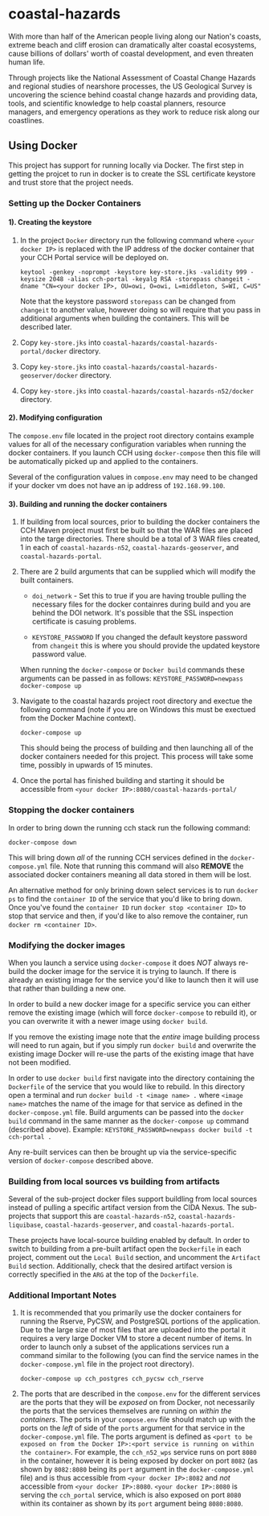 coastal-hazards
===============

With more than half of the American people living along our Nation's coasts, 
extreme beach and cliff erosion can dramatically alter coastal ecosystems, cause 
billions of dollars' worth of coastal development, and even threaten human life. 

Through projects like the National Assessment of Coastal Change Hazards and 
regional studies of nearshore processes, the US Geological Survey is uncovering 
the science behind coastal change hazards and providing data, tools, and scientific 
knowledge to help coastal planners, resource managers, and emergency operations 
as they work to reduce risk along our coastlines.


## Using Docker 

This project has support for running locally via Docker. The first step in getting the projcet to run in docker is to create the SSL certificate keystore and trust store that the project needs.

### Setting up the Docker Containers
#### 1). Creating the keystore

1. In the project `Docker` directory run the following command where `<your docker IP>` is replaced with the IP address of the docker container that your CCH Portal service will be deployed on.

    `keytool -genkey -noprompt -keystore key-store.jks -validity 999 -keysize 2048 -alias cch-portal -keyalg RSA -storepass changeit -dname "CN=<your docker IP>, OU=owi, O=owi, L=middleton, S=WI, C=US"`

    Note that the keystore password `storepass` can be changed from `changeit` to another value, however doing so will require that you pass in additional arguments when building the containers. This will be described later.

2. Copy `key-store.jks` into `coastal-hazards/coastal-hazards-portal/docker` directory. 

3. Copy `key-store.jks` into `coastal-hazards/coastal-hazards-geoserver/docker` directory.

4. Copy `key-store.jks` into `coastal-hazards/coastal-hazards-n52/docker` directory. 

#### 2). Modifying configuration

The `compose.env` file located in the project root directory contains example values for all of the necessary configuration variables when running the docker containers. If you launch CCH using `docker-compose` then this file will be automatically picked up and applied to the containers.

Several of the configuration values in `compose.env` may need to be changed if your docker vm does not have an ip address of `192.168.99.100`.

#### 3). Building and running the docker containers

1. If building from local sources, prior to building the docker containers the CCH Maven project must first be built so that the WAR files are placed into the targe directories. There should be a total of 3 WAR files created, 1 in each of `coastal-hazards-n52`, `coastal-hazards-geoserver`, and `coastal-hazards-portal`.

2. There are 2 build arguments that can be supplied which will modify the built containers.
    - `doi_network` - Set this to true if you are having trouble pulling the necessary files for the docker containres during build and you are behind the DOI network. It's possible that the SSL inspection certificate is casuing problems.

    - `KEYSTORE_PASSWORD` If you changed the default keystore password from `changeit` this is where you should provide the updated keystore password value.

    When running the `docker-compose` or `Docker build` commands these arguments can be passed in as follows: `KEYSTORE_PASSWORD=newpass docker-compose up`

2. Navigate to the coastal hazards project root directory and exectue the following command (note if you are on Windows this must be exectued from the Docker Machine context).

    `docker-compose up`

    This should being the process of building and then launching all of the docker containers needed for this project. This process will take some time, possibly in upwards of 15 minutes.

3. Once the portal has finished building and starting it should be accessible from `<your docker IP>:8080/coastal-hazards-portal/`

### Stopping the docker containers

In order to bring down the running cch stack run the following command:

`docker-compose down` 

This will bring down _all_ of the running CCH services defined in the `docker-compose.yml` file. Note that running this command will also __REMOVE__ the associated docker containers meaning all data stored in them will be lost. 

An alternative method for only brining down select services is to run `docker ps` to find the `container ID` of the service that you'd like to bring down. Once you've found the `container ID` run `docker stop <container ID>` to stop that service and then, if you'd like to also remove the container, run `docker rm <container ID>`.

### Modifying the docker images

When you launch a service using `docker-compose` it does _NOT_ always re-build the docker image for the service it is trying to launch. If there is already an existing image for the service you'd like to launch then it will use that rather than building a new one.

In order to build a new docker image for a specific service you can either remove the existing image (which will force `docker-compose` to rebuild it), or you can overwrite it with a newer image using `docker build`. 

If you remove the existing image note that the _entire_ image building process will need to run again, but if you simply run `docker build` and overwrite the existing image Docker will re-use the parts of the existing image that have not been modified.

In order to use `docker build` first navigate into the directory containing the `Dockerfile` of the service that you would like to rebuild. In this directory open a terminal and run `docker build -t <image name> .` where `<image name>` matches the name of the image for that service as defined in the `docker-compose.yml` file. Build arguments can be passed into the `docker build` command in the same manner as the `docker-compose up` command (described above). Example: `KEYSTORE_PASSWORD=newpass docker build -t cch-portal .`

Any re-built services can then be brought up via the service-specific version of `docker-compose` described above.

### Building from local sources vs building from artifacts

Several of the sub-project docker files support buildling from local sources instead of pulling a specific artifact version from the CIDA Nexus. The sub-projects that support this are `coastal-hazards-n52`, `coastal-hazards-liquibase`, `coastal-hazards-geoserver`, and `coastal-hazards-portal`. 

These projects have local-source building enabled by default. In order to switch to building from a pre-built artifact open the `Dockerfile` in each project, comment out the `Local Build` section, and uncomment the `Artifact Build` section. Additionally, check that the desired artifact version is correctly specified in the `ARG` at the top of the `Dockerfile`.


### Additional Important Notes

1. It is recommended that you primarily use the docker containers for running the Rserve, PyCSW, and PostgreSQL portions of the application. Due to the large size of most files that are uploaded into the portal it requires a very large Docker VM to store a decent number of items. In order to launch only a subset of the applications services run a command similar to the following (you can find the service names in the `docker-compose.yml` file in the project root directory).

    `docker-compose up cch_postgres cch_pycsw cch_rserve`

2. The ports that are described in the `compose.env` for the different services are the ports that they will be _exposed_ on from Docker, not necessarily the ports that the services themselves are running on  _within the containers_. The ports in your `compose.env` file should match up with the ports on the _left_ of side of the `ports` argument for that service in the `docker-compose.yml` file. The ports argument is defined as `<port to be exposed on from the Docker IP>:<port service is running on within the container>`. For example, the `cch_n52_wps` service runs on port `8080` in the container, however it is being exposed by docker on port `8082` (as shown by `8082:8080` being its `port` argument in the `docker-compose.yml` file) and is thus accessible from `<your docker IP>:8082` and _not_ accessible from `<your docker IP>:8080`. `<your docker IP>:8080` is serving the `cch_portal` service, which is also exposed on port `8080` within its container as shown by its `port` argument being `8080:8080`.